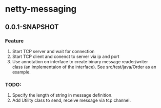 # netty-messaging


## 0.0.1-SNAPSHOT

### Feature

1. Start TCP server and wait for connection
2. Start TCP client and conenct to server via ip and port
3. Use annotation on interface to create binary message reader/writer class (an implementaion of the interface). See src/test/java/Order as an example.


### TODO:

1. Specify the length of string in message definition.
2. Add Utility class to send, receive message via tcp channel.
